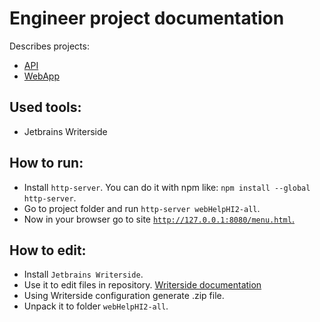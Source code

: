 # Engineer project documentation

Describes projects:
- [API](https://github.com/weworr/eng-api)
- [WebApp](https://github.com/JakubWo/eng-web)

## Used tools:

- Jetbrains Writerside

## How to run:

- Install `http-server`. You can do it with npm like: `npm install --global http-server`.
- Go to project folder and run `http-server webHelpHI2-all`.
- Now in your browser go to site <a href="http://127.0.0.1:8080/menu.html">`http://127.0.0.1:8080/menu.html`. </a>

## How to edit:

- Install `Jetbrains Writerside`.
- Use it to edit files in repository. <a href="https://www.jetbrains.com/help/writerside/discover-writerside.html">Writerside documentation</a>
- Using Writerside configuration generate .zip file.
- Unpack it to folder `webHelpHI2-all`.
